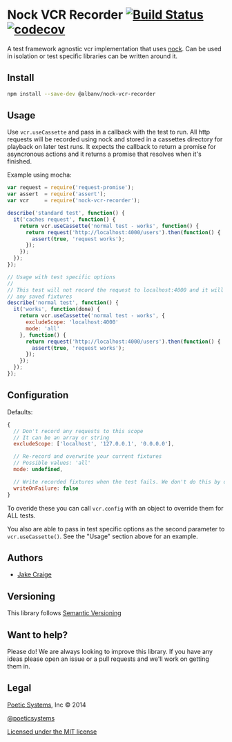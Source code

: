 # Nock VCR Recorder [![Build Status](https://travis-ci.org/vizeat/nock-vcr-recorder.svg?branch=master)](https://travis-ci.org/vizeat/nock-vcr-recorder) [![codecov](https://codecov.io/gh/vizeat/nock-vcr-recorder/branch/master/graph/badge.svg)](https://codecov.io/gh/vizeat/nock-vcr-recorder)


A test framework agnostic vcr implementation that uses
[nock](https://github.com/pgte/nock). Can be used in isolation or test specific
libraries can be written around it.

## Install

```bash
npm install --save-dev @albanv/nock-vcr-recorder
```

## Usage

Use `vcr.useCassette` and pass in a callback with the test to run. All http
requests will be recorded using nock and stored in a cassettes directory for
playback on later test runs. It expects the callback to return a promise for
asyncronous actions and it returns a promise that resolves when it's finished.

Example using mocha:

```js
var request = require('request-promise');
var assert  = require('assert');
var vcr     = require('nock-vcr-recorder');

describe('standard test', function() {
  it('caches request', function() {
    return vcr.useCassette('normal test - works', function() {
      return request('http://localhost:4000/users').then(function() {
        assert(true, 'request works');
      });
    });
  });
});

// Usage with test specific options
//
// This test will not record the request to localhost:4000 and it will not use
// any saved fixtures
describe('normal test', function() {
  it('works', function(done) {
    return vcr.useCassette('normal test - works', {
      excludeScope: 'localhost:4000'
      mode: 'all'
    }, function() {
      return request('http://localhost:4000/users').then(function() {
        assert(true, 'request works');
      });
    });
  });
});
```

## Configuration

Defaults:

```js
{
  // Don't record any requests to this scope
  // It can be an array or string
  excludeScope: ['localhost', '127.0.0.1', '0.0.0.0'],

  // Re-record and overwrite your current fixtures
  // Possible values: 'all'
  mode: undefined,

  // Write recorded fixtures when the test fails. We don't do this by default
  writeOnFailure: false
}
```

To overide these you can call `vcr.config` with an object to
override them for ALL tests.

You also are able to pass in test specific options as the second parameter to
`vcr.useCassette()`. See the "Usage" section above for an example.


## Authors ##

* [Jake Craige](http://twitter.com/jakecraige)

## Versioning

This library follows [Semantic Versioning](http://semver.org)

## Want to help?

Please do! We are always looking to improve this library. If you have any ideas
please open an issue or a pull requests and we'll work on getting them in.

## Legal

[Poetic Systems](http://poeticsystems.com), Inc &copy; 2014

[@poeticsystems](http://twitter.com/poeticsystems)

[Licensed under the MIT license](http://www.opensource.org/licenses/mit-license.php)

